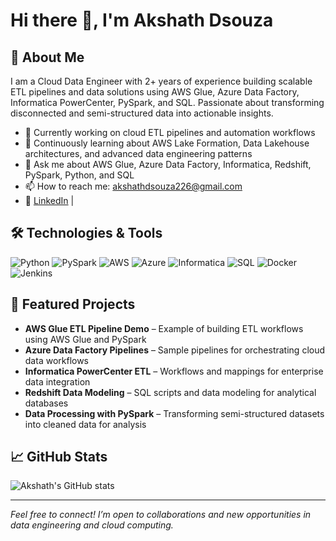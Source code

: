 # Hi there 👋, I'm Akshath Dsouza

## 🚀 About Me
I am a Cloud Data Engineer with 2+ years of experience building scalable ETL pipelines and data solutions using AWS Glue, Azure Data Factory, Informatica PowerCenter, PySpark, and SQL. Passionate about transforming disconnected and semi-structured data into actionable insights.

- 🔭 Currently working on cloud ETL pipelines and automation workflows  
- 🌱 Continuously learning about AWS Lake Formation, Data Lakehouse architectures, and advanced data engineering patterns  
- 💬 Ask me about AWS Glue, Azure Data Factory, Informatica, Redshift, PySpark, Python, and SQL  
- 📫 How to reach me: [akshathdsouza226@gmail.com](mailto:akshathdsouza226@gmail.com)  
- 🔗 [LinkedIn](https://www.linkedin.com/in/akshathdsouza) | 

## 🛠 Technologies & Tools
![Python](https://img.shields.io/badge/Python-3776AB?style=for-the-badge&logo=python&logoColor=white)
![PySpark](https://img.shields.io/badge/PySpark-FF9900?style=for-the-badge&logo=apache-spark&logoColor=white)
![AWS](https://img.shields.io/badge/AWS-232F3E?style=for-the-badge&logo=amazon-aws&logoColor=white)
![Azure](https://img.shields.io/badge/Azure-0078D4?style=for-the-badge&logo=microsoft-azure&logoColor=white)
![Informatica](https://img.shields.io/badge/Informatica-FF6F00?style=for-the-badge&logo=informatica&logoColor=white)
![SQL](https://img.shields.io/badge/SQL-4479A1?style=for-the-badge&logo=postgresql&logoColor=white)
![Docker](https://img.shields.io/badge/Docker-2496ED?style=for-the-badge&logo=docker&logoColor=white)
![Jenkins](https://img.shields.io/badge/Jenkins-D24939?style=for-the-badge&logo=jenkins&logoColor=white)

## 📂 Featured Projects
- **AWS Glue ETL Pipeline Demo** – Example of building ETL workflows using AWS Glue and PySpark  
- **Azure Data Factory Pipelines** – Sample pipelines for orchestrating cloud data workflows  
- **Informatica PowerCenter ETL** – Workflows and mappings for enterprise data integration  
- **Redshift Data Modeling** – SQL scripts and data modeling for analytical databases  
- **Data Processing with PySpark** – Transforming semi-structured datasets into cleaned data for analysis

## 📈 GitHub Stats
![Akshath's GitHub stats](https://github-readme-stats.vercel.app/api?username=AkshathD2298&show_icons=true&theme=radical)

---

*Feel free to connect! I’m open to collaborations and new opportunities in data engineering and cloud computing.*
